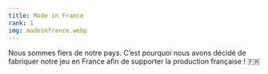 ```yaml
---
title: Made in France
rank: 1
img: madeinfrance.webp
---
```


Nous sommes fiers de notre pays.
C’est pourquoi nous avons décidé de fabriquer notre jeu en France afin de supporter la production française ! 🇫🇷 
